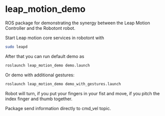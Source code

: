 # leap\_motion\_demo
ROS package for demonstrating the synergy between the Leap Motion Controller and the Robotont robot.

Start Leap motion core services in robotont with
```bash
sudo leapd
```

After that you can run default demo as 
```bash
roslaunch leap_motion_demo demo.launch
```

Or demo with additional gestures:
```bash
roslaunch leap_motion_demo demo_with_gestures.launch
```

Robot will turn, if you put your fingers in your fist and move, if you pitch the index finger and thumb together.

Package send information directly to cmd_vel topic. 


